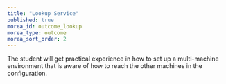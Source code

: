 ```yaml
---
title: "Lookup Service"
published: true
morea_id: outcome_lookup
morea_type: outcome
morea_sort_order: 2
---
```

The student will get practical experience in how to set up a multi-machine environment that is aware of how to reach the other machines in the configuration.
